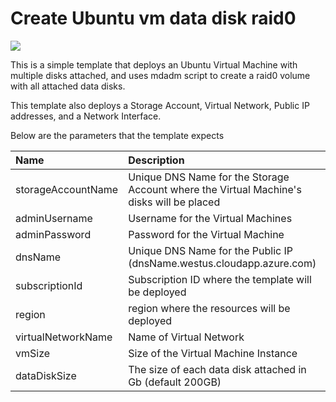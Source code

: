 # Create Ubuntu vm data disk raid0

<a href="https://azuredeploy.net/" target="_blank">
    <img src="http://azuredeploy.net/deploybutton.png"/>
</a>

This is a simple template that deploys an Ubuntu Virtual Machine with multiple disks attached, and uses mdadm script to create a raid0 volume with all attached data disks.

This template also deploys a Storage Account, Virtual Network, Public IP addresses, and a Network Interface.

Below are the parameters that the template expects

| Name   | Description    |
|:--- |:---|
| storageAccountName  | Unique DNS Name for the Storage Account where the Virtual Machine's disks will be placed |
| adminUsername  | Username for the Virtual Machines  |
| adminPassword  | Password for the Virtual Machine  |
| dnsName  | Unique DNS Name for the Public IP (dnsName.westus.cloudapp.azure.com) |
| subscriptionId  | Subscription ID where the template will be deployed |
| region | region where the resources will be deployed |
| virtualNetworkName | Name of Virtual Network |
| vmSize | Size of the Virtual Machine Instance |
| dataDiskSize | The size of each data disk attached in Gb (default 200GB) |
